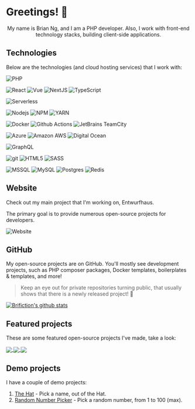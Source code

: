 # Greetings! :wave:

<p align="center">
My name is Brian Ng, and I am a PHP developer. Also, I work with front-end technology stacks, building client-side applications.
</p>

## Technologies

Below are the technologies (and cloud hosting services) that I work with:

<p>
  <img alt="PHP" src="https://img.shields.io/badge/-PHP-8892be?style=for-the-badge&logo=php&logoColor=white" />
</p>

<p>
  <img alt="React" src="https://img.shields.io/badge/-React-45b8d8?style=for-the-badge&logo=react&logoColor=white" />
  <img alt="Vue" src="https://img.shields.io/badge/-Vue-42b883?style=for-the-badge&logo=vue.js&logoColor=white" />
  <img alt="NextJS" src="https://img.shields.io/badge/-NextJS-black?style=for-the-badge&logo=next.js&logoColor=white" />
  <img alt="TypeScript" src="https://img.shields.io/badge/-TypeScript-007ACC?style=for-the-badge&logo=typescript&logoColor=white" />
</p>

<p>
  <img alt="Serverless" src="https://img.shields.io/badge/-Serverless-000000?style=for-the-badge&logo=serverless&logoColor=fd5750" />
</p>
    
<p>
  <img alt="Nodejs" src="https://img.shields.io/badge/-Nodejs-43853d?style=for-the-badge&logo=Node.js&logoColor=white" />
  <img alt="NPM" src="https://img.shields.io/badge/-NPM-CB3837?style=for-the-badge&logo=npm&logoColor=white" />
  <img alt="YARN" src="https://img.shields.io/badge/-YARN-2188b6?style=for-the-badge&logo=yarn&logoColor=white" />
</p>
  
<p>
  <img alt="Docker" src="https://img.shields.io/badge/-Docker-46a2f1?style=for-the-badge&logo=docker&logoColor=white" />
  <img alt="Github Actions" src="https://img.shields.io/badge/-Github_Actions-2088FF?style=for-the-badge&logo=github-actions&logoColor=white" />
  <img alt="JetBrains TeamCity" src="https://img.shields.io/badge/-JetBrains_TeamCity-27282c?style=for-the-badge&logo=jetbrains&logoColor=white" />
</p>

<p>
  <img alt="Azure" src="https://img.shields.io/badge/-Azure-2088FF?style=for-the-badge&logo=microsoft-azure&logoColor=white" />
  <img alt="Amazon AWS" src="https://img.shields.io/badge/-Amazon%20AWS-FF9900?style=for-the-badge&logo=amazon-aws&logoColor=white" />
  <img alt="Digital Ocean" src="https://img.shields.io/badge/-Digital_Ocean-008bcf?style=for-the-badge&logo=digitalocean&logoColor=white" />
</p>

<p>  
  <img alt="GraphQL" src="https://img.shields.io/badge/-GraphQL-E10098?style=for-the-badge&logo=graphql&logoColor=white" />
</p>

<p>
  <img alt="git" src="https://img.shields.io/badge/-Git-F05032?style=for-the-badge&logo=git&logoColor=white" />
  <img alt="HTML5" src="https://img.shields.io/badge/-HTML5-E34F26?style=for-the-badge&logo=html5&logoColor=white" />
  <img alt="SASS" src="https://img.shields.io/badge/-Sass-CC6699?style=for-the-badge&logo=sass&logoColor=white" />
</p>

<p>
  <img alt="MSSQL" src="https://img.shields.io/badge/-MSSQL-2088FF?style=for-the-badge&logo=microsoft-sql-server&logoColor=white" />
  <img alt="MySQL" src="https://img.shields.io/badge/-MySql-13aa52?style=for-the-badge&logo=mysql&logoColor=white" />
  <img alt="Postgres" src="https://img.shields.io/badge/-Postgres-007bff?style=for-the-badge&logo=postgresql&logoColor=white" />
  <img alt="Redis" src="https://img.shields.io/badge/-Redis-D82C20?style=for-the-badge&logo=redis&logoColor=white" />
</p>

## Website

Check out my main project that I'm working on, Entwurfhaus.

The primary goal is to provide numerous open-source projects for developers.

![Website](https://img.shields.io/website?down_message=offline&label=Entwurfhaus&style=for-the-badge&up_message=online&url=https%3A%2F%2Fentwurfhaus.com)

## GitHub

My open-source projects are on GitHub. You'll mostly see development projects, such as PHP composer packages, Docker templates, boilerplates & templates, and more!

> Keep an eye out for private repositories turning public, that usually shows that there is a newly released project! :rocket:

<a href="https://github.com/brifiction">
  <img align="center" src="https://github-readme-stats.vercel.app/api?username=brifiction&count_private=true&show_icons=true&theme=nord" alt="Brifiction's github stats" />
</a>

## Featured projects

These are some featured open-source projects I've made, take a look:

<a href="https://github.com/entwurfhaus/serverless-express-typescript-boilerplate ">
  <!-- Change the `github-readme-stats.anuraghazra1.vercel.app` to `github-readme-stats.vercel.app`  -->
  <img align="center" src="https://github-readme-stats.anuraghazra1.vercel.app/api/pin/?username=entwurfhaus&show_owner=true&repo=serverless-express-typescript-boilerplate&theme=nord" />
</a>

<a href="https://github.com/entwurfhaus/vite-vanilla-ts-module">
  <!-- Change the `github-readme-stats.anuraghazra1.vercel.app` to `github-readme-stats.vercel.app`  -->
  <img align="center" src="https://github-readme-stats.anuraghazra1.vercel.app/api/pin/?username=entwurfhaus&show_owner=true&repo=vite-vanilla-ts-module&theme=nord" />
</a>

<a href="https://github.com/brifiction/laravel-boilerplate">
  <!-- Change the `github-readme-stats.anuraghazra1.vercel.app` to `github-readme-stats.vercel.app`  -->
  <img align="center" src="https://github-readme-stats.anuraghazra1.vercel.app/api/pin/?username=brifiction&show_owner=true&repo=laravel-boilerplate&theme=nord" />
</a>

## Demo projects

I have a couple of demo projects:

1. <a href="https://thehat.brianngchongeu.com/" target="_blank"> The Hat</a> - Pick a name, out of the Hat.
2. <a href="https://rnp.brianngchongeu.com/" target="_blank"> Random Number Picker</a> - Pick a random number, from 1 to 100 (max).

